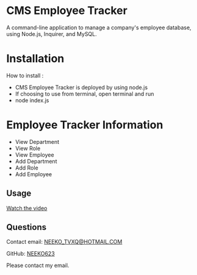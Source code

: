 
# CMS Employee Tracker
A command-line application to manage a company's employee database, using Node.js, Inquirer, and MySQL.

# Installation

How to install :
- CMS Employee Tracker is deployed by using node.js
- If choosing to use from terminal, open terminal and run
- node index.js 

# Employee Tracker Information
- View Department
- View Role
- View Employee
- Add Department
- Add Role
- Add Employee

## Usage
[Watch the video](https://drive.google.com/file/d/12qoblLBrXRahFtrLaUIk-Lz9Sr-bCYaH/view?usp=sharing)

## Questions
Contact email: NEEKO_TVXQ@HOTMAIL.COM

GitHub: [NEEKO623](https://github.com/NEEKO623)

Please contact my email.
